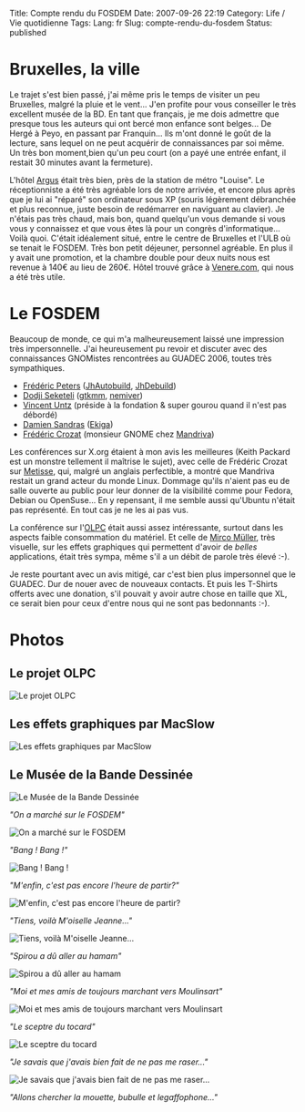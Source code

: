 Title: Compte rendu du FOSDEM
Date: 2007-09-26 22:19
Category: Life / Vie quotidienne
Tags:
Lang: fr
Slug: compte-rendu-du-fosdem
Status: published

Bruxelles, la ville
===================

Le trajet s'est bien passé, j'ai même pris le temps de visiter un peu
Bruxelles, malgré la pluie et le vent... J'en profite pour vous conseiller le
très excellent musée de la BD. En tant que français, je me dois admettre que
presque tous les auteurs qui ont bercé mon enfance sont belges... De Hergé à
Peyo, en passant par Franquin... Ils m'ont donné le goût de la lecture, sans
lequel on ne peut acquérir de connaissances par soi même. Un très bon
moment,bien qu'un peu court (on a payé une entrée enfant, il restait 30 minutes
avant la fermeture).

L'hôtel [Argus](http://www.hotel-argus.be/) était très bien, près de la station
de métro "Louise". Le réceptionniste a été très agréable lors de notre arrivée,
et encore plus après que je lui ai "réparé" son ordinateur sous XP (souris
légèrement débranchée et plus reconnue, juste besoin de redémarrer en naviguant
au clavier). Je n'étais pas très chaud, mais bon, quand quelqu'un vous demande
si vous vous y connaissez et que vous êtes là pour un congrès d'informatique...
Voilà quoi. C'était idéalement situé, entre le centre de Bruxelles et l'ULB où
se tenait le FOSDEM. Très bon petit déjeuner, personnel agréable. En plus il y
avait une promotion, et la chambre double pour deux nuits nous est revenue à
140€ au lieu de 260€. Hôtel trouvé grâce à
[Venere.com](http://www.venere.com/), qui nous a été très utile.

Le FOSDEM
=========

Beaucoup de monde, ce qui m'a malheureusement laissé une impression très
impersonnelle. J'ai heureusement pu revoir et discuter avec des connaissances
GNOMistes rencontrées au GUADEC 2006, toutes très sympathiques.

- [Frédéric Peters](http://www.0d.be/) ([JhAutobuild](http://jhbuild.bxlug.be/), [JhDebuild](http://jhdebuild.0d.be/))
- [Dodji Seketeli](http://dodji.freespiders.org/blog/) ([gtkmm](http://www.gtkmm.org/), [nemiver](http://home.gna.org/nemiver/))
- [Vincent Untz](http://www.vuntz.net/blog/) (préside à la fondation & super gourou quand il n'est pas débordé)
- [Damien Sandras](http://blog.ekiga.net/) ([Ekiga](http://www.ekiga.org/))
- [Frédéric Crozat](http://twinpeaks.dyndns.org/blog/) (monsieur GNOME chez [Mandriva](http://www.mandriva.com/))

Les conférences sur X.org étaient à mon avis les meilleures (Keith Packard est
un monstre tellement il maîtrise le sujet), avec celle de Frédéric Crozat sur
[Metisse](http://www.mandriva.com/fr/projects/metisse), qui, malgré un anglais
perfectible, a montré que Mandriva restait un grand acteur du monde Linux.
Dommage qu'ils n'aient pas eu de salle ouverte au public pour leur donner de la
visibilité comme pour Fedora, Debian ou OpenSuse... En y repensant, il me
semble aussi qu'Ubuntu n'était pas représenté. En tout cas je ne les ai pas
vus.

La conférence sur l'[OLPC](http://www.laptop.org/index.fr.html) était aussi
assez intéressante, surtout dans les aspects faible consommation du matériel.
Et celle de [Mirco Müller](http://macslow.thepimp.net/), très visuelle, sur les
effets graphiques qui permettent d'avoir de *belles* applications, était très
sympa, même s'il a un débit de parole très élevé :-).

Je reste pourtant avec un avis mitigé, car c'est bien plus impersonnel que le
GUADEC. Dur de nouer avec de nouveaux contacts. Et puis les T-Shirts offerts
avec une donation, s'il pouvait y avoir autre chose en taille que XL, ce serait
bien pour ceux d'entre nous qui ne sont pas bedonnants :-).

Photos
======

Le projet OLPC
--------------

![Le projet OLPC]({static}/media/fosdem/2007/fosdem-019.jpg)

Les effets graphiques par MacSlow
---------------------------------

![Les effets graphiques par MacSlow]({static}/media/fosdem/2007/fosdem-023.jpg)

Le Musée de la Bande Dessinée
-----------------------------

![Le Musée de la Bande Dessinée]({static}/media/fosdem/2007/fosdem-037.jpg)

*"On a marché sur le FOSDEM"*

![On a marché sur le FOSDEM]({static}/media/fosdem/2007/fosdem-048.jpg)

*"Bang ! Bang !"*

![Bang ! Bang !]({static}/media/fosdem/2007/fosdem-056.jpg)

*"M'enfin, c'est pas encore l'heure de partir?"*

![M'enfin, c'est pas encore l'heure de partir?]({static}/media/fosdem/2007/fosdem-059.jpg)

*"Tiens, voilà M'oiselle Jeanne..."*

![Tiens, voilà M'oiselle Jeanne...]({static}/media/fosdem/2007/fosdem-084.jpg)

*"Spirou a dû aller au hamam"*

![Spirou a dû aller au hamam]({static}/media/fosdem/2007/fosdem-094.jpg)

*"Moi et mes amis de toujours marchant vers Moulinsart"*

![Moi et mes amis de toujours marchant vers Moulinsart]({static}/media/fosdem/2007/fosdem-102.jpg)

*"Le sceptre du tocard"*

![Le sceptre du tocard]({static}/media/fosdem/2007/fosdem-106.jpg)

*"Je savais que j'avais bien fait de ne pas me raser..."*

![Je savais que j'avais bien fait de ne pas me raser...]({static}/media/fosdem/2007/fosdem-118.jpg)

*"Allons chercher la mouette, bubulle et legaffophone..."*
